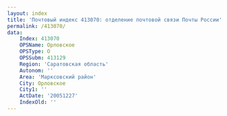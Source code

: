 ```yaml
---
layout: index
title: 'Почтовый индекс 413070: отделение почтовой связи Почты России'
permalink: /413070/
data:
    Index: 413070
    OPSName: Орловское
    OPSType: О
    OPSSubm: 413129
    Region: 'Саратовская область'
    Autonom: ''
    Area: 'Марксовский район'
    City: Орловское
    City1: ''
    ActDate: '20051227'
    IndexOld: ''
---
```

